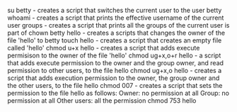 su betty - creates a script that switches the current user to the user betty
whoami - creates a script that prints the effective username of the current user
groups - creates a script that prints all the groups of the current user is part of
chown betty hello - creates a scripts that changes the owner of the file 'hello' to betty
touch hello - creates a script that creates an empty file called 'hello'
chmod u+x hello - creates a script that adds execute permisison to the owner of the file 'hello'
chmod ug+x,o+r hello - a script that adds execute permission to the owner and the group owner, and read permission to other users, to the file hello
chmod ug+x,o hello - creates a script that adds execution permission to the owner, the group owner and the other users, to the file hello
chmod 007 - creates a script that sets the permission to the file hello as follows:
 Owner: no permission at all
 Group: no permission at all
 Other users: all the permission
chmod 753 hello 
